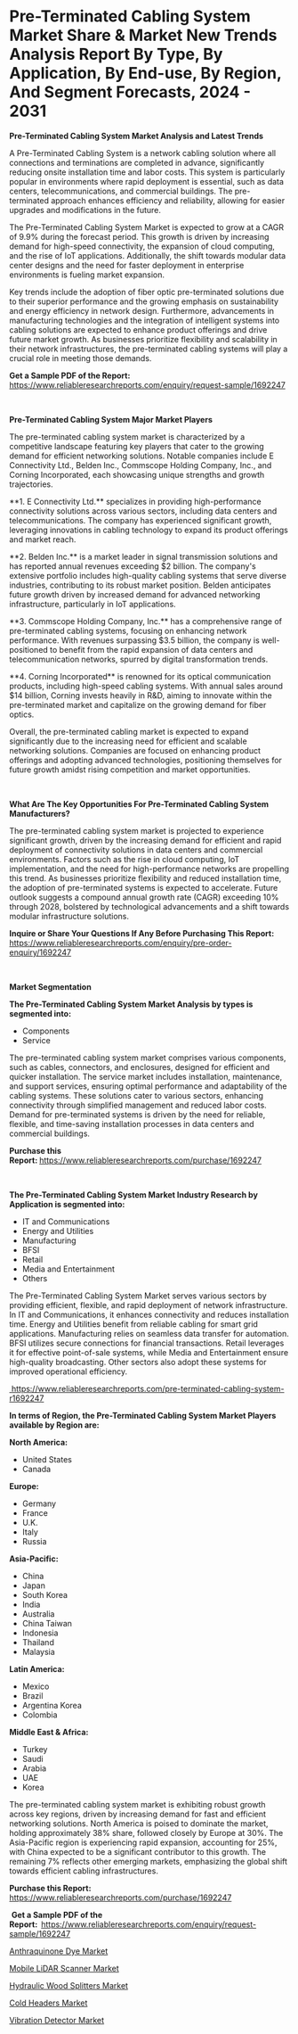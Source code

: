 <p><h1>Pre-Terminated Cabling System Market Share & Market New Trends Analysis Report By Type, By Application, By End-use, By Region, And Segment Forecasts, 2024 - 2031</h1></p><p><strong>Pre-Terminated Cabling System Market Analysis and Latest Trends</strong></p>
<p><p>A Pre-Terminated Cabling System is a network cabling solution where all connections and terminations are completed in advance, significantly reducing onsite installation time and labor costs. This system is particularly popular in environments where rapid deployment is essential, such as data centers, telecommunications, and commercial buildings. The pre-terminated approach enhances efficiency and reliability, allowing for easier upgrades and modifications in the future.</p><p>The Pre-Terminated Cabling System Market is expected to grow at a CAGR of 9.9% during the forecast period. This growth is driven by increasing demand for high-speed connectivity, the expansion of cloud computing, and the rise of IoT applications. Additionally, the shift towards modular data center designs and the need for faster deployment in enterprise environments is fueling market expansion. </p><p>Key trends include the adoption of fiber optic pre-terminated solutions due to their superior performance and the growing emphasis on sustainability and energy efficiency in network design. Furthermore, advancements in manufacturing technologies and the integration of intelligent systems into cabling solutions are expected to enhance product offerings and drive future market growth. As businesses prioritize flexibility and scalability in their network infrastructures, the pre-terminated cabling systems will play a crucial role in meeting those demands.</p></p>
<p><strong>Get a Sample PDF of the Report:&nbsp;</strong> <a href="https://www.reliableresearchreports.com/enquiry/request-sample/1692247?utm_campaign=34&utm_medium=2&utm_source=Github&utm_content=ia&utm_term=19102024&utm_id=pre-terminated-cabling-system">https://www.reliableresearchreports.com/enquiry/request-sample/1692247</a></p>
<p>&nbsp;</p>
<p><strong>Pre-Terminated Cabling System Major Market Players</strong></p>
<p><p>The pre-terminated cabling system market is characterized by a competitive landscape featuring key players that cater to the growing demand for efficient networking solutions. Notable companies include E Connectivity Ltd., Belden Inc., Commscope Holding Company, Inc., and Corning Incorporated, each showcasing unique strengths and growth trajectories.</p><p>**1. E Connectivity Ltd.** specializes in providing high-performance connectivity solutions across various sectors, including data centers and telecommunications. The company has experienced significant growth, leveraging innovations in cabling technology to expand its product offerings and market reach.</p><p>**2. Belden Inc.** is a market leader in signal transmission solutions and has reported annual revenues exceeding $2 billion. The company's extensive portfolio includes high-quality cabling systems that serve diverse industries, contributing to its robust market position. Belden anticipates future growth driven by increased demand for advanced networking infrastructure, particularly in IoT applications.</p><p>**3. Commscope Holding Company, Inc.** has a comprehensive range of pre-terminated cabling systems, focusing on enhancing network performance. With revenues surpassing $3.5 billion, the company is well-positioned to benefit from the rapid expansion of data centers and telecommunication networks, spurred by digital transformation trends.</p><p>**4. Corning Incorporated** is renowned for its optical communication products, including high-speed cabling systems. With annual sales around $14 billion, Corning invests heavily in R&D, aiming to innovate within the pre-terminated market and capitalize on the growing demand for fiber optics.</p><p>Overall, the pre-terminated cabling market is expected to expand significantly due to the increasing need for efficient and scalable networking solutions. Companies are focused on enhancing product offerings and adopting advanced technologies, positioning themselves for future growth amidst rising competition and market opportunities.</p></p>
<p>&nbsp;</p>
<p><strong>What Are The Key Opportunities For Pre-Terminated Cabling System Manufacturers?</strong></p>
<p><p>The pre-terminated cabling system market is projected to experience significant growth, driven by the increasing demand for efficient and rapid deployment of connectivity solutions in data centers and commercial environments. Factors such as the rise in cloud computing, IoT implementation, and the need for high-performance networks are propelling this trend. As businesses prioritize flexibility and reduced installation time, the adoption of pre-terminated systems is expected to accelerate. Future outlook suggests a compound annual growth rate (CAGR) exceeding 10% through 2028, bolstered by technological advancements and a shift towards modular infrastructure solutions.</p></p>
<p><strong>Inquire or Share Your Questions If Any Before Purchasing This Report:</strong> <a href="https://www.reliableresearchreports.com/enquiry/pre-order-enquiry/1692247?utm_campaign=34&utm_medium=2&utm_source=Github&utm_content=ia&utm_term=19102024&utm_id=pre-terminated-cabling-system">https://www.reliableresearchreports.com/enquiry/pre-order-enquiry/1692247</a></p>
<p>&nbsp;</p>
<p><strong>Market Segmentation</strong></p>
<p><strong>The Pre-Terminated Cabling System Market Analysis by types is segmented into:</strong></p>
<p><ul><li>Components</li><li>Service</li></ul></p>
<p><p>The pre-terminated cabling system market comprises various components, such as cables, connectors, and enclosures, designed for efficient and quicker installation. The service market includes installation, maintenance, and support services, ensuring optimal performance and adaptability of the cabling systems. These solutions cater to various sectors, enhancing connectivity through simplified management and reduced labor costs. Demand for pre-terminated systems is driven by the need for reliable, flexible, and time-saving installation processes in data centers and commercial buildings.</p></p>
<p><strong>Purchase this Report:&nbsp;</strong><a href="https://www.reliableresearchreports.com/purchase/1692247?utm_campaign=34&utm_medium=2&utm_source=Github&utm_content=ia&utm_term=19102024&utm_id=pre-terminated-cabling-system">https://www.reliableresearchreports.com/purchase/1692247</a></p>
<p>&nbsp;</p>
<p><strong>The Pre-Terminated Cabling System Market Industry Research by Application is segmented into:</strong></p>
<p><ul><li>IT and Communications</li><li>Energy and Utilities</li><li>Manufacturing</li><li>BFSI</li><li>Retail</li><li>Media and Entertainment</li><li>Others</li></ul></p>
<p><p>The Pre-Terminated Cabling System Market serves various sectors by providing efficient, flexible, and rapid deployment of network infrastructure. In IT and Communications, it enhances connectivity and reduces installation time. Energy and Utilities benefit from reliable cabling for smart grid applications. Manufacturing relies on seamless data transfer for automation. BFSI utilizes secure connections for financial transactions. Retail leverages it for effective point-of-sale systems, while Media and Entertainment ensure high-quality broadcasting. Other sectors also adopt these systems for improved operational efficiency.</p></p>
<p><a href="https://www.reliableresearchreports.com/pre-terminated-cabling-system-r1692247?utm_campaign=34&utm_medium=2&utm_source=Github&utm_content=ia&utm_term=19102024&utm_id=pre-terminated-cabling-system">&nbsp;https://www.reliableresearchreports.com/pre-terminated-cabling-system-r1692247</a></p>
<p><strong>In terms of Region, the Pre-Terminated Cabling System Market Players available by Region are:</strong></p>
<p>
    <p> <strong> North America: </strong>
        <ul>
            <li>United States</li>
            <li>Canada</li>
        </ul>
        </p> 
    <p> <strong> Europe: </strong>
        <ul>
            <li>Germany</li>
            <li>France</li>
            <li>U.K.</li>
            <li>Italy</li>
            <li>Russia</li>
        </ul>
        </p> 
    <p> <strong> Asia-Pacific: </strong>
        <ul>
            <li>China</li>
            <li>Japan</li>
            <li>South Korea</li>
            <li>India</li>
            <li>Australia</li>
            <li>China Taiwan</li>
            <li>Indonesia</li>
            <li>Thailand</li>
            <li>Malaysia</li>
        </ul>
        </p> 
    <p> <strong> Latin America: </strong>
        <ul>
            <li>Mexico</li>
            <li>Brazil</li>
            <li>Argentina Korea</li>
            <li>Colombia</li>
        </ul>
        </p> 
    <p> <strong> Middle East & Africa: </strong>
        <ul>
            <li>Turkey</li>
            <li>Saudi</li>
            <li>Arabia</li>
            <li>UAE</li>
            <li>Korea</li>
        </ul>
    </p>
    </p>
<p><p>The pre-terminated cabling system market is exhibiting robust growth across key regions, driven by increasing demand for fast and efficient networking solutions. North America is poised to dominate the market, holding approximately 38% share, followed closely by Europe at 30%. The Asia-Pacific region is experiencing rapid expansion, accounting for 25%, with China expected to be a significant contributor to this growth. The remaining 7% reflects other emerging markets, emphasizing the global shift towards efficient cabling infrastructures.</p></p>
<p><strong>Purchase this Report: </strong><a href="https://www.reliableresearchreports.com/purchase/1692247?utm_campaign=34&utm_medium=2&utm_source=Github&utm_content=ia&utm_term=19102024&utm_id=pre-terminated-cabling-system">https://www.reliableresearchreports.com/purchase/1692247</a></p>
<p>&nbsp;<strong>Get a Sample PDF of the Report:&nbsp;&nbsp;</strong><a href="https://www.reliableresearchreports.com/enquiry/request-sample/1692247?utm_campaign=34&utm_medium=2&utm_source=Github&utm_content=ia&utm_term=19102024&utm_id=pre-terminated-cabling-system">https://www.reliableresearchreports.com/enquiry/request-sample/1692247</a></p>
<p><strong></strong></p>
<p><p><a href="https://github.com/yoshih12/Market-Research-Report-List-4/blob/main/anthraquinone-dye-market.md?utm_campaign=34&utm_medium=2&utm_source=Github&utm_content=ia&utm_term=19102024&utm_id=pre-terminated-cabling-system">Anthraquinone Dye Market</a></p><p><a href="https://issuu.com/reportprime-2/docs/mobile-lidar-scanner-market-size-20_e0821347fd3f9f?utm_campaign=34&utm_medium=2&utm_source=Github&utm_content=ia&utm_term=19102024&utm_id=pre-terminated-cabling-system">Mobile LiDAR Scanner Market</a></p><p><a href="https://issuu.com/reportprime-2/docs/hydraulic-wood-splitters-market-siz_7baa21761bd0b6?utm_campaign=34&utm_medium=2&utm_source=Github&utm_content=ia&utm_term=19102024&utm_id=pre-terminated-cabling-system">Hydraulic Wood Splitters Market</a></p><p><a href="https://www.linkedin.com/pulse/top-trends-transforming-cold-headers-market-2024-2031-qx6xf?utm_campaign=34&utm_medium=2&utm_source=Github&utm_content=ia&utm_term=19102024&utm_id=pre-terminated-cabling-system">Cold Headers Market</a></p><p><a href="https://github.com/ryanbell8967/Market-Research-Report-List-1/blob/main/vibration-detector-market.md?utm_campaign=34&utm_medium=2&utm_source=Github&utm_content=ia&utm_term=19102024&utm_id=pre-terminated-cabling-system">Vibration Detector Market</a></p></p>
